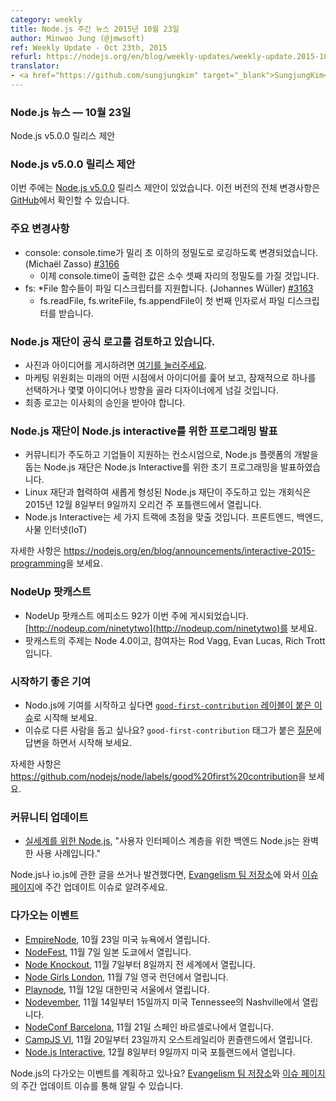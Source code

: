 ```yaml
---
category: weekly
title: Node.js 주간 뉴스 2015년 10월 23일
author: Minwoo Jung (@jmwsoft)
ref: Weekly Update - Oct 23th, 2015
refurl: https://nodejs.org/en/blog/weekly-updates/weekly-update.2015-10-23/
translator:
- <a href="https://github.com/sungjungkim" target="_blank">SungjungKim</a>
---
```


<!--
### Node.js News — October 23rd
Node.js v5.0.0 release proposal
-->

### Node.js 뉴스 — 10월 23일
Node.js v5.0.0 릴리스 제안

<!--
### Node.js v5.0.0 release proposal

This week we have one release proposal: [Node.js v5.0.0](https://github.com/nodejs/node/pull/3466). Complete changelog from previous releases can be found [on GitHub](https://github.com/nodejs/node/blob/master/CHANGELOG.md).
-->

### Node.js v5.0.0 릴리스 제안

이번 주에는 [Node.js v5.0.0](https://github.com/nodejs/node/pull/3466) 릴리스 제안이 있었습니다. 이전 버전의 전체 변경사항은 [GitHub](https://github.com/nodejs/node/blob/master/CHANGELOG.md)에서 확인할 수 있습니다.

<!--
### Notable changes

* console: console.time has been changed to log with sub-millisecond accuracy (Michaël Zasso) [#3166](https://github.com/nodejs/node/pull/3166).
  - Values reported by console.time will now have 3 decimals of accuracy added.
* fs: Added file descriptor support to *File functions (Johannes Wüller) [#3163](https://github.com/nodejs/node/pull/3163)
  - fs.readFile, fs.writeFile, and fs.appendFile now also accept a file descriptor as their first argument.
-->

### 주요 변경사항

* console: console.time가 밀리 초 이하의 정밀도로 로깅하도록 변경되었습니다. (Michaël Zasso) [#3166](https://github.com/nodejs/node/pull/3166)
  - 이제 console.time이 출력한 값은 소수 셋째 자리의 정밀도를 가질 것입니다.
* fs: *File 함수들이 파일 디스크립터를 지원합니다. (Johannes Wüller) [#3163](https://github.com/nodejs/node/pull/3163)
  - fs.readFile, fs.writeFile, fs.appendFile이 첫 번째 인자로서 파일 디스크립터를 받습니다.

<!--
### Node.js foundation is considering an iteration on the official logo

* [Please click here](https://github.com/nodejs/evangelism/issues/179) to post images and ideas.
* The Marketing Committee will look over ideas at some point in the future and potentially select one or take some of the ideas/direction and handoff to a designer.
* Final logo will have to be approved by the Board of Directors.
-->

### Node.js 재단이 공식 로고를 검토하고 있습니다.

* 사진과 아이디어를 게시하려면 [여기를 눌러주세요](https://github.com/nodejs/evangelism/issues/179).
* 마케팅 위원회는 미래의 어떤 시점에서 아이디어를 훑어 보고, 잠재적으로 하나를 선택하거나 몇몇 아이디어나 방향을 골라 디자이너에게 넘길 것입니다.
* 최종 로고는 이사회의 승인을 받아야 합니다.

<!--
### Node.js foundation announces programming for Node.js interactive

* The Node.js Foundation, a community-led and industry-backed consortium to advance the development of the Node.js platform, announced initial programming for Node.js Interactive.
* This inaugural event, which is being led by the newly formed Node.js Foundation in cooperation with the Linux Foundation, will be held December 8-9, 2015, in Portland, Ore.
* Node.js Interactive will also focus on three tracks: Frontend, Backend and the Internet of Things (IoT).

See https://nodejs.org/en/blog/announcements/interactive-2015-programming for more information.
-->

### Node.js 재단이 Node.js interactive를 위한 프로그래밍 발표

* 커뮤니티가 주도하고 기업들이 지원하는 컨소시엄으로, Node.js 플랫폼의 개발을 돕는 Node.js 재단은 Node.js Interactive를 위한 초기 프로그래밍을 발표하였습니다.
* Linux 재단과 협력하여 새롭게 형성된 Node.js 재단이 주도하고 있는 개회식은 2015년 12월 8일부터 9일까지 오리건 주 포틀랜드에서 열립니다.
* Node.js Interactive는 세 가지 트랙에 초점을 맞출 것입니다. 프론트엔드, 백엔드, 사물 인터넷(IoT)

자세한 사항은 <https://nodejs.org/en/blog/announcements/interactive-2015-programming>을 보세요.

<!--
### NodeUp Podcast

* NodeUp podcast episode 92 was published this week: [http://nodeup.com/ninetytwo](http://nodeup.com/ninetytwo).
* The subject of the podcast is Node 4.0 and the participants are Rod Vagg, Evan Lucas, and Rich Trott.
-->

### NodeUp 팟캐스트

* NodeUp 팟캐스트 에피소드 92가 이번 주에 게시되었습니다. [http://nodeup.com/ninetytwo](http://nodeup.com/ninetytwo)를 보세요.
* 팟캐스트의 주제는 Node 4.0이고, 참여자는 Rod Vagg, Evan Lucas, Rich Trott입니다.

<!--
### Good First Contribution

* Start getting involved in Node.js with [`good-first-contribution` issues](https://github.com/nodejs/node/labels/good%20first%20contribution).
* Want to help others with issues? You can start simply, by answering [open questions](https://github.com/nodejs/node/labels/good%20first%20contribution) with `good-first-contribution` tag.

See https://github.com/nodejs/node/labels/good%20first%20contribution for more information.
-->

### 시작하기 좋은 기여

* Nodo.js에 기여를 시작하고 싶다면 [`good-first-contribution` 레이블이 붙은 이슈](https://github.com/nodejs/node/labels/good%20first%20contribution)로 시작해 보세요.
* 이슈로 다른 사람을 돕고 싶나요? `good-first-contribution` 태그가 붙은 [질문](https://github.com/nodejs/node/labels/good%20first%20contribution)에 답변을 하면서 시작해 보세요.

자세한 사항은 <https://github.com/nodejs/node/labels/good%20first%20contribution>을 보세요.

<!--
### Community Updates

* [Node.js for the Real World](http://www.technology-ebay.de/the-teams/mobile-de/blog/nodejs-real-world), "Node.js as back-end for the user-interface layer is a perfect usecase"

If you have spotted or written something about Node.js, do come over to our [Evangelism team repo](https://github.com/nodejs/evangelism) and suggest it on the [Issues page](https://github.com/nodejs/evangelism/issues), specifically the Weekly Updates issue.
-->

### 커뮤니티 업데이트

* [실세계를 위한 Node.js](http://www.technology-ebay.de/the-teams/mobile-de/blog/nodejs-real-world), "사용자 인터페이스 계층을 위한 백엔드 Node.js는 완벽한 사용 사례입니다."

Node.js나 io.js에 관한 글을 쓰거나 발견했다면, [Evangelism 팀 저장소](https://github.com/nodejs/evangelism)에 와서 [이슈 페이지](https://github.com/nodejs/evangelism/issues)에 주간 업데이트 이슈로 알려주세요.

<!--
### Upcoming Events

* [EmpireNode](http://2015.empirenode.org/), October 23rd at New York, US.
* [NodeFest](http://nodefest.jp/2015/), November 7th at Tokyo, Japan
* [Node Knockout](http://www.nodeknockout.com/), November 7 - 8th, Worldwide
* [Node Girls London](https://nodegirls.typeform.com/to/atW4HR), November 7th at London, UK
* [Playnode](http://playnode.io/), November 12nd at Seoul, South Korea
* [Nodevember](http://nodevember.org/?utm_source=io.js+and+Node.js+News&utm_medium=article), November 14th - 15th at Nashville, Tennessee, US.
* [NodeConf Barcelona](https://ti.to/barcelonajs/nodeconf-barcelona-2015), November 21st at Barcelona, Spain
* [CampJS VI](http://vi.campjs.com), November 20 – 23th at Queensland, Australia
* [Node.js Interactive](http://events.linuxfoundation.org/events/node-interactive), December 8-9th at Portland, US.

Have an event about Node.js coming up? You can put your events here through the [Evangelism team repo](https://github.com/nodejs/evangelism) and announce it in the [Issues page](https://github.com/nodejs/evangelism/issues), specifically the Weekly Updates issue.
-->

### 다가오는 이벤트

* [EmpireNode](http://2015.empirenode.org/), 10월 23일 미국 뉴욕에서 열립니다.
* [NodeFest](http://nodefest.jp/2015/), 11월 7일 일본 도쿄에서 열립니다.
* [Node Knockout](http://www.nodeknockout.com/), 11월 7일부터 8일까지 전 세계에서 열립니다.
* [Node Girls London](https://nodegirls.typeform.com/to/atW4HR), 11월 7일 영국 런던에서 열립니다.
* [Playnode](http://playnode.io/), 11월 12일 대한민국 서울에서 열립니다.
* [Nodevember](http://nodevember.org/?utm_source=io.js+and+Node.js+News&utm_medium=article), 11월 14일부터 15일까지 미국 Tennessee의 Nashville에서 열립니다.
* [NodeConf Barcelona](https://ti.to/barcelonajs/nodeconf-barcelona-2015), 11월 21일 스페인 바르셀로나에서 열립니다.
* [CampJS VI](http://vi.campjs.com), 11월 20일부터 23일까지 오스트레일리아 퀸즐랜드에서 열립니다.
* [Node.js Interactive](http://events.linuxfoundation.org/events/node-interactive), 12월 8일부터 9일까지 미국 포틀랜드에서 열립니다.

Node.js의 다가오는 이벤트를 계획하고 있나요? [Evangelism 팀 저장소](https://github.com/nodejs/evangelism)와 [이슈 페이지](https://github.com/nodejs/evangelism/issues)의 주간 업데이트 이슈를 통해 알릴 수 있습니다.
